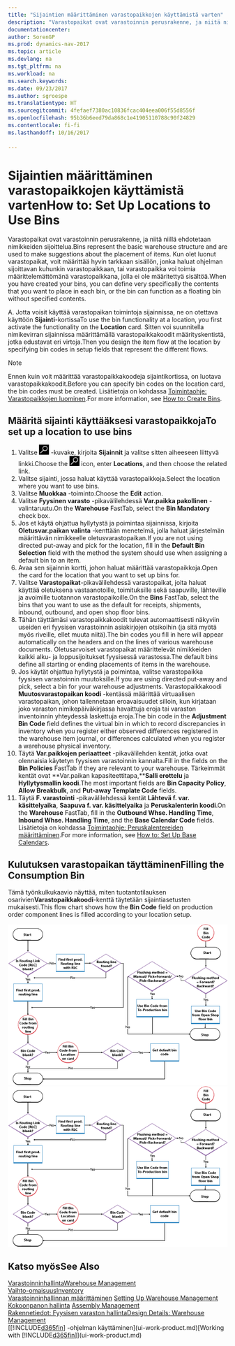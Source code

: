 ```yaml
---
title: "Sijaintien määrittäminen varastopaikkojen käyttämistä varten"
description: "Varastopaikat ovat varastoinnin perusrakenne, ja niitä niillä ehdotetaan nimikkeiden sijoittelua. Kun olet luonut varastopaikat, voit määrittää hyvin tarkkaan sisällön, jonka haluat ohjelman sijoittavan kuhunkin varastopaikkaan, tai varastopaikka voi toimia määrittelemättömänä varastopaikkana, jolla ei ole määritettyä sisältöä."
documentationcenter: 
author: SorenGP
ms.prod: dynamics-nav-2017
ms.topic: article
ms.devlang: na
ms.tgt_pltfrm: na
ms.workload: na
ms.search.keywords: 
ms.date: 09/23/2017
ms.author: sgroespe
ms.translationtype: HT
ms.sourcegitcommit: 4fefaef7380ac10836fcac404eea006f55d8556f
ms.openlocfilehash: 95b36b6eed79da868c1e41905110788c90f24829
ms.contentlocale: fi-fi
ms.lasthandoff: 10/16/2017

---
```

# <a name="how-to-set-up-locations-to-use-bins"></a><span data-ttu-id="6e508-104">Sijaintien määrittäminen varastopaikkojen käyttämistä varten</span><span class="sxs-lookup"><span data-stu-id="6e508-104">How to: Set Up Locations to Use Bins</span></span>
<span data-ttu-id="6e508-105">Varastopaikat ovat varastoinnin perusrakenne, ja niitä niillä ehdotetaan nimikkeiden sijoittelua.</span><span class="sxs-lookup"><span data-stu-id="6e508-105">Bins represent the basic warehouse structure and are used to make suggestions about the placement of items.</span></span> <span data-ttu-id="6e508-106">Kun olet luonut varastopaikat, voit määrittää hyvin tarkkaan sisällön, jonka haluat ohjelman sijoittavan kuhunkin varastopaikkaan, tai varastopaikka voi toimia määrittelemättömänä varastopaikkana, jolla ei ole määritettyä sisältöä.</span><span class="sxs-lookup"><span data-stu-id="6e508-106">When you have created your bins, you can define very specifically the contents that you want to place in each bin, or the bin can function as a floating bin without specified contents.</span></span>  

<span data-ttu-id="6e508-107">A. Jotta voisit käyttää varastopaikan toimintoja sijainnissa, ne on otettava käyttöön **Sijainti**-kortissa</span><span class="sxs-lookup"><span data-stu-id="6e508-107">To use the bin functionality at a location, you first activate the functionality on the **Location** card.</span></span> <span data-ttu-id="6e508-108">Sitten voi suunnitella nimikevirran sijainnissa määrittämällä varastopaikkakoodit määrityskentistä, jotka edustavat eri virtoja.</span><span class="sxs-lookup"><span data-stu-id="6e508-108">Then you design the item flow at the location by specifying bin codes in setup fields that represent the different flows.</span></span>  

> [!NOTE]  
>  <span data-ttu-id="6e508-109">Ennen kuin voit määrittää varastopaikkakoodeja sijaintikortissa, on luotava varastopaikkakoodit.</span><span class="sxs-lookup"><span data-stu-id="6e508-109">Before you can specify bin codes on the location card, the bin codes must be created.</span></span> <span data-ttu-id="6e508-110">Lisätietoja on kohdassa [Toimintaohje: Varastopaikkojen luominen](warehouse-how-to-create-individual-bins.md).</span><span class="sxs-lookup"><span data-stu-id="6e508-110">For more information, see [How to: Create Bins](warehouse-how-to-create-individual-bins.md).</span></span>  

## <a name="to-set-up-a-location-to-use-bins"></a><span data-ttu-id="6e508-111">Määritä sijainti käyttääksesi varastopaikkoja</span><span class="sxs-lookup"><span data-stu-id="6e508-111">To set up a location to use bins</span></span>  
1.  <span data-ttu-id="6e508-112">Valitse ![Etsi sivu tai raportti](media/ui-search/search_small.png "Etsi sivu tai raportti -kuvake") -kuvake, kirjoita **Sijainnit** ja valitse sitten aiheeseen liittyvä linkki.</span><span class="sxs-lookup"><span data-stu-id="6e508-112">Choose the ![Search for Page or Report](media/ui-search/search_small.png "Search for Page or Report icon") icon, enter **Locations**, and then choose the related link.</span></span>  
2.  <span data-ttu-id="6e508-113">Valitse sijainti, jossa haluat käyttää varastopaikkoja.</span><span class="sxs-lookup"><span data-stu-id="6e508-113">Select the location where you want to use bins.</span></span>  
3.  <span data-ttu-id="6e508-114">Valitse **Muokkaa** -toiminto.</span><span class="sxs-lookup"><span data-stu-id="6e508-114">Choose the **Edit** action.</span></span>  
4.  <span data-ttu-id="6e508-115">Valitse **Fyysinen varasto** -pikavälilehdessä **Var.paikka pakollinen** -valintaruutu.</span><span class="sxs-lookup"><span data-stu-id="6e508-115">On the **Warehouse** FastTab, select the **Bin Mandatory** check box.</span></span>  
5.  <span data-ttu-id="6e508-116">Jos et käytä ohjattua hyllytystä ja poimintaa sijainnissa, kirjoita **Oletusvar.paikan valinta** -kenttään menetelmä, jolla haluat järjestelmän määrittävän nimikkeelle oletusvarastopaikan.</span><span class="sxs-lookup"><span data-stu-id="6e508-116">If you are not using directed put-away and pick for the location, fill in the **Default Bin Selection** field with the method the system should use when assigning a default bin to an item.</span></span>  
6.  <span data-ttu-id="6e508-117">Avaa sen sijainnin kortti, johon haluat määrittää varastopaikkoja.</span><span class="sxs-lookup"><span data-stu-id="6e508-117">Open the card for the location that you want to set up bins for.</span></span>
7.  <span data-ttu-id="6e508-118">Valitse **Varastopaikat**-pikavälilehdessä varastopaikat, joita haluat käyttää oletuksena vastaanotoille, toimituksille sekä saapuville, lähteville ja avoimille tuotannon varastopaikoille.</span><span class="sxs-lookup"><span data-stu-id="6e508-118">On the **Bins** FastTab, select the bins that you want to use as the default for receipts, shipments, inbound, outbound, and open shop floor bins.</span></span>  
8.  <span data-ttu-id="6e508-119">Tähän täyttämäsi varastopaikkakoodit tulevat automaattisesti näkyviin useiden eri fyysisen varastoinnin asiakirjojen otsikoihin (ja sitä myötä myös riveille, ellet muuta niitä).</span><span class="sxs-lookup"><span data-stu-id="6e508-119">The bin codes you fill in here will appear automatically on the headers and on the lines of various warehouse documents.</span></span> <span data-ttu-id="6e508-120">Oletusarvoiset varastopaikat määrittelevät nimikkeiden kaikki alku- ja loppusijoitukset fyysisessä varastossa.</span><span class="sxs-lookup"><span data-stu-id="6e508-120">The default bins define all starting or ending placements of items in the warehouse.</span></span>  
9.  <span data-ttu-id="6e508-121">Jos käytät ohjattua hyllytystä ja poimintaa, valitse varastopaikka fyysisen varastoinnin muutoksille.</span><span class="sxs-lookup"><span data-stu-id="6e508-121">If you are using directed put-away and pick, select a bin for your warehouse adjustments.</span></span> <span data-ttu-id="6e508-122">Varastopaikkakoodi **Muutosvarastopaikan koodi** -kentässä määrittää virtuaalisen varastopaikan, johon tallennetaan eroavaisuudet silloin, kun kirjataan joko varaston nimikepäiväkirjassa havaittuja eroja tai varaston inventoinnin yhteydessä laskettuja eroja.</span><span class="sxs-lookup"><span data-stu-id="6e508-122">The bin code in the **Adjustment Bin Code** field defines the virtual bin in which to record discrepancies in inventory when you register either observed differences registered in the warehouse item journal, or differences calculated when you register a warehouse physical inventory.</span></span>  
10. <span data-ttu-id="6e508-123">Täytä **Var.paikkojen periaatteet** -pikavälilehden kentät, jotka ovat olennaisia käytetyn fyysisen varastoinnin kannalta.</span><span class="sxs-lookup"><span data-stu-id="6e508-123">Fill in the fields on the **Bin Policies** FastTab if they are relevant to your warehouse.</span></span> <span data-ttu-id="6e508-124">Tärkeimmät kentät ovat **Var.paikan kapasiteettitapa,****Salli erottelu** ja **Hyllytysmallin koodi**.</span><span class="sxs-lookup"><span data-stu-id="6e508-124">The most important fields are **Bin Capacity Policy**, **Allow Breakbulk**, and **Put-away Template Code** fields.</span></span>  
11. <span data-ttu-id="6e508-125">Täytä **F. varastointi** -pikavälilehdessä kentät **Lähtevä f. var. käsittelyaika**, **Saapuva f. var. käsittelyaika** ja  **Peruskalenterin koodi**.</span><span class="sxs-lookup"><span data-stu-id="6e508-125">On the **Warehouse** FastTab, fill in the **Outbound Whse. Handling Time**, **Inbound Whse. Handling Time**, and the **Base Calendar Code** fields.</span></span> <span data-ttu-id="6e508-126">Lisätietoja on kohdassa [Toimintaohje: Peruskalentereiden määrittäminen](across-how-to-assign-base-calendars.md).</span><span class="sxs-lookup"><span data-stu-id="6e508-126">For more information, see [How to: Set Up Base Calendars](across-how-to-assign-base-calendars.md).</span></span>

## <a name="filling-the-consumption-bin"></a><span data-ttu-id="6e508-127">Kulutuksen varastopaikan täyttäminen</span><span class="sxs-lookup"><span data-stu-id="6e508-127">Filling the Consumption Bin</span></span>
<span data-ttu-id="6e508-128">Tämä työnkulkukaavio näyttää, miten tuotantotilauksen osarivien**Varastopaikkakoodi**-kenttä täytetään sijaintiasetusten mukaisesti.</span><span class="sxs-lookup"><span data-stu-id="6e508-128">This flow chart shows how the **Bin Code** field on production order component lines is filled according to your location setup.</span></span>

<span data-ttu-id="6e508-129">![Varastopaikkojen vuokaavio](media/binflow.png "BinFlow")</span><span class="sxs-lookup"><span data-stu-id="6e508-129">![Bin flow chart](media/binflow.png "BinFlow")</span></span>  

## <a name="see-also"></a><span data-ttu-id="6e508-130">Katso myös</span><span class="sxs-lookup"><span data-stu-id="6e508-130">See Also</span></span>
[<span data-ttu-id="6e508-131">Varastoinninhallinta</span><span class="sxs-lookup"><span data-stu-id="6e508-131">Warehouse Management</span></span>](warehouse-manage-warehouse.md)  
[<span data-ttu-id="6e508-132">Vaihto-omaisuus</span><span class="sxs-lookup"><span data-stu-id="6e508-132">Inventory</span></span>](inventory-manage-inventory.md)  
<span data-ttu-id="6e508-133">[Varastoinninhallinnan määrittäminen](warehouse-setup-warehouse.md)   </span><span class="sxs-lookup"><span data-stu-id="6e508-133">[Setting Up Warehouse Management](warehouse-setup-warehouse.md)   </span></span>  
<span data-ttu-id="6e508-134">[Kokoonpanon hallinta](assembly-assemble-items.md)  </span><span class="sxs-lookup"><span data-stu-id="6e508-134">[Assembly Management](assembly-assemble-items.md)  </span></span>  
[<span data-ttu-id="6e508-135">Rakennetiedot: Fyysisen varaston hallinta</span><span class="sxs-lookup"><span data-stu-id="6e508-135">Design Details: Warehouse Management</span></span>](design-details-warehouse-management.md)  
<span data-ttu-id="6e508-136">[[!INCLUDE[d365fin](includes/d365fin_md.md)] -ohjelman käyttäminen](ui-work-product.md)</span><span class="sxs-lookup"><span data-stu-id="6e508-136">[Working with [!INCLUDE[d365fin](includes/d365fin_md.md)]](ui-work-product.md)</span></span>

